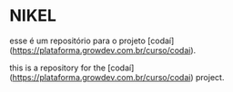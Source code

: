 # NIKEL

esse é um repositório para o projeto [codaí] (https://plataforma.growdev.com.br/curso/codai).

this is a repository for the [codaí] (https://plataforma.growdev.com.br/curso/codai) project.
